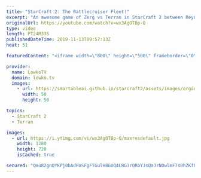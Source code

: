 ```yaml
---
title: "StarCraft 2: The Battlecruiser Fleet!"
excerpt: "An awesome game of Zerg vs Terran in StarCraft 2 between Reynor and Kelazhur.  Get more videos & support my work: http://www.patreon.com/lowkotv  My second channel: http://lowko.tv/morelowko Lowko Merch: http://lowko.tv/merch  Be part of the community on Discord: http://discord.gg/lowkotv The hardware"
originalUrl: https://youtube.com/watch?v=wx3AgOTBp-Q
type: video
length: PT24M33S
publishedDateTime: 2019-11-13T09:57:13Z
heat: 51

featuredContent: "<iframe width=\"800\" height=\"500\" frameborder=\"0\" src=\"https://www.youtube.com/embed/wx3AgOTBp-Q\" allow=\"accelerometer; autoplay; encrypted-media; gyroscope; picture-in-picture\" allowfullscreen></iframe>"

provider:
  name: LowkoTV
  domain: lowko.tv
  images:
    - url: https://smartableai.github.io/starcraft2/assets/images/organizations/lowko.tv-50x50.jpg
      width: 50
      height: 50

topics:
  - StarCraft 2
  - Terran

images:
  - url: https://i.ytimg.com/vi/wx3AgOTBp-Q/maxresdefault.jpg
    width: 1280
    height: 720
    isCached: true

secured: "Qmu82gnQYKPj0bAdPoSFgFTGulHBGUQ4LBG3rQRoYJsQaJrNDwlmF7s0hZKfD4ulXkqPLuRv1Ey1Fy3D1jmYYYWFdlLoFSzNlHA+pI5JJTp7pMNKGw6WGWCAkgozpuq7DhSOz7830cjys/7YDFYZFH2KTKVb1OF3As89AqSEAfpacIRoUkuFYk59Q+4k54K6sQ5oIInKMHpbR+HzYIDJ8rfTE+P3fu3QLTpaTFSerzG1nuOYpkRPK4UhagNuzRoOUQmg859e/Ae2pj00epyBOfvrGJgPeSVyrJjvYib6cnrORDvn2VhGFIWNnEgpxOw28n3MYNTpeQtH2vqJgm9ZgGF8dlS3LPAxEaGrJzw0LvDF/TImWVO0xfLpAVbw5OxtwECKkKnxVjEXKXQmh4zxbysrScWrSm8KxhYXCZiTA6sofQ+54ITBx9KBNZe6Akdo;1C48dUfsZ2CMOcSoRar4xQ=="
---
```


